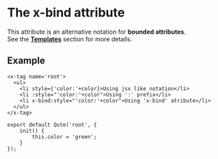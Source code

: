 # The x-bind attribute

This attribute is an alternative notation for **bounded attributes**.  \
See the **[Templates]()** section for more details.

## Example

```jsq
<x-tag name='root'>
  <ul>
  	<li style={'color:'+color}>Using jsx like notation</li>
  	<li :style="'color:'+color">Using ':' prefix</li>
  	<li x-bind:style="'color:'+color">Using 'x-bind' atribute</li>
  </ul>
</x-tag>

export default Qute('root', {
	init() {
		this.color = 'green';
	}
});
```
